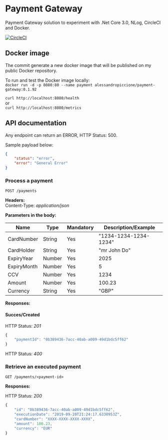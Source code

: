 # Payment Gateway

Payment Gateway solution to experiment with .Net Core 3.0, NLog, CircleCI and Docker.  



[![CircleCI](https://circleci.com/gh/alex75it/payment-gateway.svg?style=svg)](https://circleci.com/gh/alex75it/payment-gateway)


## Docker image

The commit generate a new docker image that will be published on my public Docker repository.  

To run and test the Docker image locally:  
``docker run -d -p 8080:80 --name payment alessandropiccione/payment-gateway:0.1.92``

``curl http://localhost:8080/health``  
or  
``curl http://localhost:8080/metrics``



## API documentation

Any endpoint can return an ERROR, HTTP Status: 500.  

Sample payload below:
```json
{
    "status": "error",
    "error": "General Error"
}
```

### Process a payment
```
POST /payments  
```

**Headers:**  
Content-Type: _application/json_

**Parameters in the body:**

Name         | Type   | Mandatory | Description/Example
------------ | ------ | --------- | ------------
CardNumber   | String | Yes       | "1234-1234-1234-1234"
CardHolder   | String | Yes       | "mr John Do"
ExpiryYear   | Number | Yes       | 2025
ExpiryMonth  | Number | Yes       | 5
CCV          | Number | Yes       | 1234
Amount       | Number | Yes       | 100.23
Currency     | String | Yes       | "GBP"

**Responses:**

#### Succes/Created
HTTP Status: _201_
```javascript
{
    "paymentId": "0b389436-7acc-40ab-a009-49d1bdc5ff62"
}
```


HTTP Status: _400_



### Retrieve an executed payment
```
GET /payments/<payment-id>
```

**Responses:**  

HTTP Status: _200_  

```javascript
{
    "id": "0b389436-7acc-40ab-a009-49d1bdc5ff62",
    "executionDate": "2019-09-20T21:24:17.6330953Z",
    "cardNumber": "XXXX-XXXX-XXXX-XXXX",
    "amount": 100.23,
    "currency": "EUR"
}

